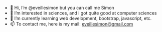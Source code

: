 - 👋 Hi, I’m @eveillesimon but you can call me Simon
- 👀 I’m interested in sciences, and i got quite good at computer sciences
- 🌱 I’m currently learning web  development, bootstrap, javascript, etc.
- 📫 To contact me, here is my mail: eveillesimon@gmail.com

<!---
eveillesimon/eveillesimon is a ✨ special ✨ repository because its `README.md` (this file) appears on your GitHub profile.
You can click the Preview link to take a look at your changes.
--->
